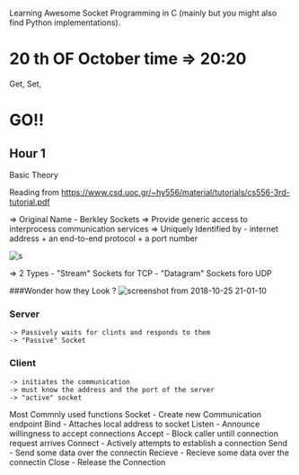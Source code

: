 Learning Awesome Socket Programming in C (mainly but you might also find Python implementations).

# 20 th OF October time => 20:20

Get, Set, 
# GO!!

## Hour 1
Basic Theory

Reading from https://www.csd.uoc.gr/~hy556/material/tutorials/cs556-3rd-tutorial.pdf

=> Original Name - Berkley Sockets
=> Provide generic access to interprocess communication services
=> Uniquely Identified by -  internet address + an end-to-end protocol + a port number
    
   
![s](https://user-images.githubusercontent.com/30762887/47511901-bcdc8f80-d898-11e8-97d9-d0d664db6a04.png)


=> 2 Types
    - "Stream" Sockets for TCP
    - "Datagram" Sockets foro UDP

###Wonder how they Look ?
![screenshot from 2018-10-25 21-01-10](https://user-images.githubusercontent.com/30762887/47512226-5e63e100-d899-11e8-8bd5-4b08ec3fdb09.png)

### Server

    -> Passively waits for clints and responds to them 
    -> "Passive" Socket
### Client
    -> initiates the communication
    -> must know the address and the port of the server
    -> "active" socket
    
Most Commnly used functions
Socket          - Create new Communication endpoint
Bind            - Attaches local address to socket
Listen          - Announce willingness to accept connections
Accept          - Block caller untill connection request arrives
Connect         - Actively attempts to establish a connection
Send            - Send some data over the connectin
Recieve         - Recieve some data over the connectin
Close           - Release the Connection

